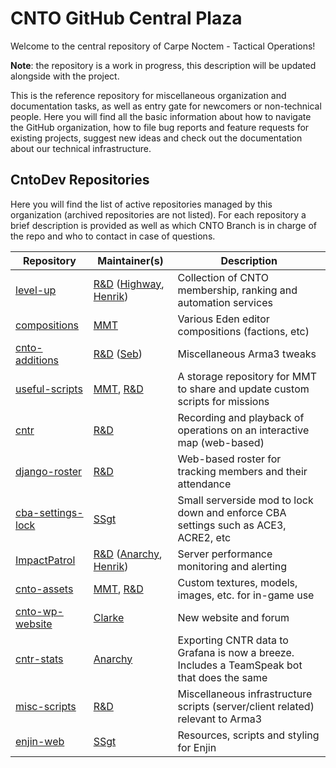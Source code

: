 # CNTO GitHub Central Plaza

Welcome to the central repository of Carpe Noctem - Tactical Operations!

**Note**: the repository is a work in progress, this description will be updated alongside with the project.

This is the reference repository for miscellaneous organization and documentation tasks, as well as entry gate for newcomers or non-technical people. Here you will find all the basic information about how to navigate the GitHub organization, how to file bug reports and feature requests for existing projects, suggest new ideas and check out the documentation about our technical infrastructure.

## CntoDev Repositories

Here you will find the list of active repositories managed by this organization (archived repositories are not listed). For each repository a brief description is provided as well as which CNTO Branch is in charge of the repo and who to contact in case of questions.

| Repository | Maintainer(s) | Description |
| --- | --- | --- |
| [level-up](https://github.com/CntoDev/level-up) | [R&D](https://github.com/orgs/CntoDev/teams/rnd) ([Highway](https://github.com/milivojm), [Henrik](https://github.com/enrico-ghidoni)) | Collection of CNTO membership, ranking and automation services |
| [compositions](https://github.com/CntoDev/compositions) | [MMT](https://github.com/orgs/CntoDev/teams/mmt) | Various Eden editor compositions (factions, etc) |
| [cnto-additions](https://github.com/CntoDev/cnto-additions) | [R&D](https://github.com/orgs/CntoDev/teams/rnd) ([Seb](https://github.com/Seb105)) | Miscellaneous Arma3 tweaks |
| [useful-scripts](https://github.com/CntoDev/useful-scripts) | [MMT](https://github.com/orgs/CntoDev/teams/mmt), [R&D](https://github.com/orgs/CntoDev/teams/rnd) | A storage repository for MMT to share and update custom scripts for missions |
| [cntr](https://github.com/CntoDev/cntr) | [R&D](https://github.com/orgs/CntoDev/teams/rnd) | Recording and playback of operations on an interactive map (web-based) |
| [django-roster](https://github.com/CntoDev/django-roster) | [R&D](https://github.com/orgs/CntoDev/teams/rnd) | Web-based roster for tracking members and their attendance |
| [cba-settings-lock](https://github.com/CntoDev/cba-settings-lock) | [SSgt](https://github.com/orgs/CntoDev/teams/ssgt) | Small serverside mod to lock down and enforce CBA settings such as ACE3, ACRE2, etc |
| [ImpactPatrol](https://github.com/CntoDev/ImpactPatrol) | [R&D](https://github.com/orgs/CntoDev/teams/rnd) ([Anarchy](https://github.com/Didr), [Henrik](https://github.com/enrico-ghidoni)) | Server performance monitoring and alerting |
| [cnto-assets](https://github.com/CntoDev/cnto-assets) | [MMT](https://github.com/orgs/CntoDev/teams/mmt), [R&D](https://github.com/orgs/CntoDev/teams/rnd) | Custom textures, models, images, etc. for in-game use |
| [cnto-wp-website](https://github.com/CntoDev/cnto-wp-website) | [Clarke](https://github.com/JamesTheClarke) | New website and forum |
| [cntr-stats](https://github.com/CntoDev/cntr-stats) | [Anarchy](https://github.com/Didr) | Exporting CNTR data to Grafana is now a breeze. Includes a TeamSpeak bot that does the same |
| [misc-scripts](https://github.com/CntoDev/misc-scripts) | [R&D](https://github.com/orgs/CntoDev/teams/rnd) | Miscellaneous infrastructure scripts (server/client related) relevant to Arma3 |
| [enjin-web](https://github.com/CntoDev/enjin-web) | [SSgt](https://github.com/orgs/CntoDev/teams/ssgt) | Resources, scripts and styling for Enjin |

